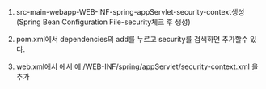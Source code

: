 1) src-main-webapp-WEB-INF-spring-appServlet-security-context생성(Spring Bean Configuration File-security체크 후 생성)

2) pom.xml에서 dependencies의 add를 누르고 security를 검색하면 추가할수 있다.

3) web.xml에서 <context-param>에서 <param-value>에 /WEB-INF/spring/appServlet/security-context.xml 을 추가